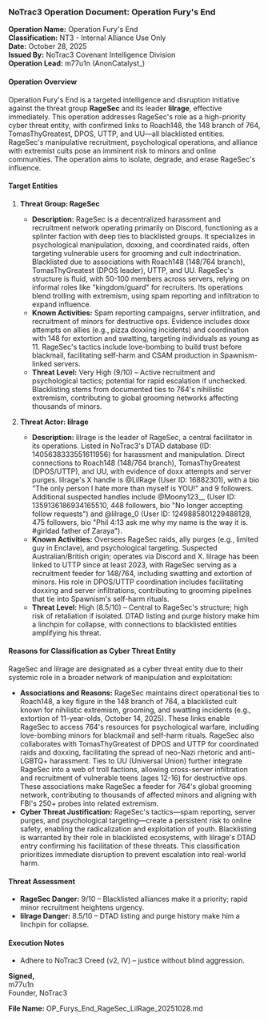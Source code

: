 ### NoTrac3 Operation Document: Operation Fury's End

**Operation Name:** Operation Fury's End  
**Classification:** NT3 - Internal Alliance Use Only  
**Date:** October 28, 2025  
**Issued By:** NoTrac3 Covenant Intelligence Division  
**Operation Lead:** m77u1n (AnonCatalyst\_)

#### Operation Overview

Operation Fury's End is a targeted intelligence and disruption initiative against the threat group **RageSec** and its leader **lilrage**, effective immediately. This operation addresses RageSec's role as a high-priority cyber threat entity, with confirmed links to Roach148, the 148 branch of 764, TomasThyGreatest, DPOS, UTTP, and UU—all blacklisted entities. RageSec's manipulative recruitment, psychological operations, and alliance with extremist cults pose an imminent risk to minors and online communities. The operation aims to isolate, degrade, and erase RageSec's influence.

#### Target Entities

1. **Threat Group: RageSec**

   * **Description:** RageSec is a decentralized harassment and recruitment network operating primarily on Discord, functioning as a splinter faction with deep ties to blacklisted groups. It specializes in psychological manipulation, doxxing, and coordinated raids, often targeting vulnerable users for grooming and cult indoctrination. Blacklisted due to associations with Roach148 (148/764 branch), TomasThyGreatest (DPOS leader), UTTP, and UU. RageSec's structure is fluid, with 50-100 members across servers, relying on informal roles like "kingdom/guard" for recruiters. Its operations blend trolling with extremism, using spam reporting and infiltration to expand influence.
   * **Known Activities:** Spam reporting campaigns, server infiltration, and recruitment of minors for destructive ops. Evidence includes doxx attempts on allies (e.g., pizza doxxing incidents) and coordination with 148 for extortion and swatting, targeting individuals as young as 11. RageSec's tactics include love-bombing to build trust before blackmail, facilitating self-harm and CSAM production in Spawnism-linked servers.
   * **Threat Level:** Very High (9/10) – Active recruitment and psychological tactics; potential for rapid escalation if unchecked. Blacklisting stems from documented ties to 764's nihilistic extremism, contributing to global grooming networks affecting thousands of minors.

2. **Threat Actor: lilrage**

   * **Description:** lilrage is the leader of RageSec, a central facilitator in its operations. Listed in NoTrac3's DTAD database (ID: 1405638333551611956) for harassment and manipulation. Direct connections to Roach148 (148/764 branch), TomasThyGreatest (DPOS/UTTP), and UU, with evidence of doxx attempts and server purges. lilrage's X handle is @LilRage (User ID: 16882301), with a bio "The only person I hate more than myself is YOU!" and 9 followers. Additional suspected handles include @Moony123\_\_ (User ID: 1359136186934165510, 448 followers, bio "No longer accepting follow requests") and @lilrage\_0 (User ID: 1249885801229488128, 475 followers, bio "Phil 4:13 ask me why my name is the way it is. #girldad father of Zaraya").
   * **Known Activities:** Oversees RageSec raids, ally purges (e.g., limited guy in Enclave), and psychological targeting. Suspected Australian/British origin; operates via Discord and X. lilrage has been linked to UTTP since at least 2023, with RageSec serving as a recruitment feeder for 148/764, including swatting and extortion of minors. His role in DPOS/UTTP coordination includes facilitating doxxing and server infiltrations, contributing to grooming pipelines that tie into Spawnism's self-harm rituals.
   * **Threat Level:** High (8.5/10) – Central to RageSec's structure; high risk of retaliation if isolated. DTAD listing and purge history make him a linchpin for collapse, with connections to blacklisted entities amplifying his threat.

#### Reasons for Classification as Cyber Threat Entity

RageSec and lilrage are designated as a cyber threat entity due to their systemic role in a broader network of manipulation and exploitation:

* **Associations and Reasons:** RageSec maintains direct operational ties to Roach148, a key figure in the 148 branch of 764, a blacklisted cult known for nihilistic extremism, grooming, and swatting incidents (e.g., extortion of 11-year-olds, October 14, 2025). These links enable RageSec to access 764's resources for psychological warfare, including love-bombing minors for blackmail and self-harm rituals. RageSec also collaborates with TomasThyGreatest of DPOS and UTTP for coordinated raids and doxxing, facilitating the spread of neo-Nazi rhetoric and anti-LGBTQ+ harassment. Ties to UU (Universal Union) further integrate RageSec into a web of troll factions, allowing cross-server infiltration and recruitment of vulnerable teens (ages 12-16) for destructive ops. These associations make RageSec a feeder for 764's global grooming network, contributing to thousands of affected minors and aligning with FBI's 250+ probes into related extremism.
* **Cyber Threat Justification:** RageSec's tactics—spam reporting, server purges, and psychological targeting—create a persistent risk to online safety, enabling the radicalization and exploitation of youth. Blacklisting is warranted by their role in blacklisted ecosystems, with lilrage's DTAD entry confirming his facilitation of these threats. This classification prioritizes immediate disruption to prevent escalation into real-world harm.

#### Threat Assessment

* **RageSec Danger:** 9/10 – Blacklisted alliances make it a priority; rapid minor recruitment heightens urgency.
* **lilrage Danger:** 8.5/10 – DTAD listing and purge history make him a linchpin for collapse.

#### Execution Notes

* Adhere to NoTrac3 Creed (v2, IV) – justice without blind aggression.

**Signed,**  
m77u1n  
Founder, NoTrac3  

**File Name:** OP\_Furys\_End\_RageSec\_LilRage\_20251028.md



